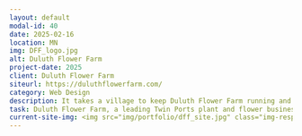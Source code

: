 ```yaml
---
layout: default
modal-id: 40
date: 2025-02-16
location: MN
img: DFF_logo.jpg
alt: Duluth Flower Farm
project-date: 2025
client: Duluth Flower Farm
siteurl: https://duluthflowerfarm.com/
category: Web Design
description: It takes a village to keep Duluth Flower Farm running and growing. There are an average of 10 farmers and designers behind the scenes creating beauty through all the seasons!
task: Duluth Flower Farm, a leading Twin Ports plant and flower business, sought to enhance their online presence.  They needed an updated e-commerce website to boost online sales and drive traffic to both their online store and physical location.
current-site-img: <img src="img/portfolio/dff_site.jpg" class="img-responsive" alt="Duluth Flower Farm Website">
---
```

